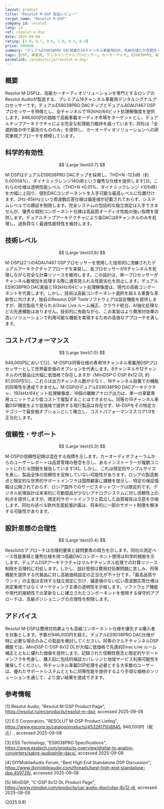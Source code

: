 ```yaml
---
layout: product
title: "Resolut M-DSP 製品レビュー"
target_name: "Resolut M-DSP"
company_id: resolut
lang: ja
ref: resolut-m-dsp
date: 2025-09-08
rating: [3.0, 0.7, 0.6, 1.0, 0.3, 0.4]
price: 946000
summary: "デュアルES9038PRO DAC搭載の16チャンネル車載用DSP。高級仕様だが信頼性・サポート面に懸念あり"
tags: [DSP, 車載用, デジタルシグナルプロセッサー, カーオーディオ, ES9038PRO, ADAU1467]
permalink: /products/ja/resolut-m-dsp/
---
```


## 概要

Resolut M-DSPは、高級カーオーディオソリューションを専門とするロシアのResolut Audioが製造する、プレミアム16チャンネル車載用デジタルシグナルプロセッサーです。デュアルES9038PRO DACチップとデュアルADAU1467 DSPプロセッサーを特徴とし、全チャンネルで192kHz/64ビット処理解像度を提供します。946,000円の価格で高級車載オーディオ市場をターゲットとし、デュアルチップアーキテクチャによる完全な処理能力維持を謳っています。同社は「全選択肢の中で最高のもののみ」を提供し、カーオーディオソリューションへの研究重視アプローチを標榜しています。

## 科学的有効性

$$ \Large \text{0.7} $$

M-DSPはデュアルES9038PRO DACチップを採用し、THD+N -122dB（約0.00008%）、ダイナミックレンジ140dBという優秀な仕様を提供します[3]。これらの仕様は透明性能レベル（THD+N ≤0.01%、ダイナミックレンジ ≥105dB）を大幅に上回り、個別DACコンポーネントを入手可能な最高レベルに位置付けます。2Hz-65kHzという周波数応答仕様は偏差値が記載されておらず、システムレベルでの検証を制限します。完全システムの包括的な独立測定は入手できませんが、優秀な個別コンポーネント仕様は高品質オーディオ性能の強い指標を提供します。デュアルチップアーキテクチャにより各DACは8チャンネルのみを処理し、過負荷なく最適性能特性を維持します。

## 技術レベル

$$ \Large \text{0.6} $$

M-DSPは2つのADAU1467 DSPプロセッサーを使用した技術的に洗練されたデュアルアーキテクチャアプローチを実装し、各プロセッサーが8チャンネルを処理しながら完全な計算リソースを維持します。この設計は、単一プロセッサーがチャンネル数増加を処理する際に通常見られる性能劣化を防止します。デュアルES9038PRO DAC実装と192kHz/64ビット処理解像度は、現代の高級コンポーネントを代表します。しかし、技術は高級コンポーネント選択を超える重要な革新性に欠けます。独自のResolut DSP Toolsソフトウェアは設定機能を提供しますが、競合製品で見られるDirac Live ルーム補正、クラウド統合、AI強化処理などの先進機能はありません。技術的に有能ながら、この実装はより費用対効果の高いソリューションで利用可能な機能を実現するための高価なアプローチを表します。

## コストパフォーマンス

$$ \Large \text{1.0} $$

946,000円において[2]、M-DSPは同等仕様の専用16チャンネル車載用DSPプロセッサーとして世界最安価のオプションを代表します。8チャンネルや12チャンネルの代替品は大幅に低価格で存在しますが（MiniDSP C-DSP 8x12 DL 約81,000円[5]）、これらは出力チャンネル数が少なく、16チャンネル設置での機能的同等性を達成できません。M-DSPのデュアルES9038PRO DACアーキテクチャ、192kHz/64ビット処理解像度、16個の離散アナログ出力は、単一の車載専用ユニットでより低コストで複製することはできません。同等の16チャンネル車載DSP機能をより低価格で提供する現行製品は存在せず、M-DSPをその特定カテゴリーで最安価オプションとして確立し、コストパフォーマンススコア1.0を正当化します。

## 信頼性・サポート

$$ \Large \text{0.3} $$

M-DSPの信頼性記録は混在する指標を示します。カーオーディオフォーラムからのユーザーレポートは品質管理の懸念を示し、あるインストーラーが複数ユニットにわたる問題を報告しています[4]。しかし、これは限定的サンプルサイズを表し、製品全体の信頼性を反映していない可能性があります。ロシアの製造拠点と限定的な世界的サポートインフラは国際顧客に課題を提示し、特定の保証情報は公開されておらず、ロシア国外でのサービスネットワークは限定的です。デジタル処理設計は本来的に可動部品が少ないアナログシステムに対し信頼性上の利点を提供しますが、限定的サポートインフラと孤立した品質報告は注意を示唆します。同社の述べる欧州生産拡張計画は、将来的に一部のサポート制限を解決する可能性があります。

## 設計思想の合理性

$$ \Large \text{0.4} $$

Resolutのアプローチは合理的要素と疑問要素の両方を示します。同社の測定ベース性能重視と優秀仕様を持つ高級DACコンポーネント使用は科学的根拠を示します。デュアルDSPアーキテクチャはマルチチャンネル処理での計算リソース制限を合理的に対処します。しかし、設計思想は費用対効果問題に苦しみ、同等機能を提供する代替品に対し高級価格設定の正当化が不十分です。「最高品質サウンド」の主張は支持する独立測定に欠け、偏差値のない広い周波数応答仕様は測定重視ではなくマーケティング主導の透明性を示唆します。ソフトウェア機能や現代的接続性での革新なしに確立されたコンポーネントを使用する保守的アプローチは、高級ポジショニングの合理性を制限します。

## アドバイス

Resolut M-DSPは費用対効果よりも高級コンポーネント仕様を優先する購入者を対象とします。予算が946,000円を超え、デュアルES9038PRO DAC仕様が特に必要な場合のみこの製品を検討してください。同等のマルチチャンネルDSP機能では、MiniDSP C-DSP 8x12 DLが大幅に低価格で先進的Dirac Live ルーム補正とともに優れた価値を提供します。記録された信頼性懸念と限定的サポートインフラを考慮し、購入前に包括的保証カバレッジと地域サービス利用可能性を確保してください。16チャンネル車載DSP処理を必要とする大多数のユーザーは、優れたサポートシステムとともに同等性能を提供するより手頃な価格のソリューションを通じて、より良い結果を達成できます。

## 参考情報

[1] Resolut Audio, "Resolut M-DSP Product Page", https://resolut.ru/en/products/resolut-m-dsp, accessed 2025-09-08

[2] E:S Corporation, "RESOLUT M-DSP Product Listing", https://www.escorp.jp/catalog/products/4532817508845, 946,000円（税込）, accessed 2025-09-08

[3] ESS Technology, "ES9038PRO Specifications", https://www.esstech.com/products-overview/digital-to-analog-converters/sabre-audiophile-dacs/, accessed 2025-09-08

[4] DIYMobileAudio Forum, "Best High End Standalone DSP Discussion", https://www.diymobileaudio.com/threads/best-high-end-standalone-dsp.459729/, accessed 2025-09-08

[5] MiniDSP, "C-DSP 8x12 DL Product Page", https://www.minidsp.com/products/car-audio-dsp/cdsp-8x12-dl, accessed 2025-09-08

(2025.9.8)